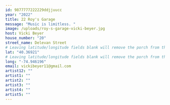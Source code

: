 ```yaml
---
id: 9877777222229ddjjuucc
year: "2022"
title: 22 Roy's Garage
message: "Music is limitless. "
image: /uploads/roy-s-garage-vicki-beyer.jpg
host: Vicki Beyer
house_number: "20"
street_name: Delevan Street
# Leaving latitude/longitude fields blank will remove the porch from the Porchfest map.
lat: "40.36921"
# Leaving latitude/longitude fields blank will remove the porch from the Porchfest map.
long: "-74.946196"
email: vickibeyer11@gmail.com
artist12: ""
artist1: ""
artist2: ""
artist3: ""
artist4: ""
artist5: ""
---
```

